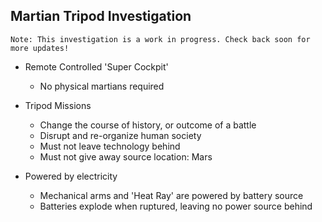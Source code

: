 ## Martian Tripod Investigation

```
Note: This investigation is a work in progress. Check back soon for more updates!
```

* Remote Controlled 'Super Cockpit'
    * No physical martians required

* Tripod Missions
    * Change the course of history, or outcome of a battle
    * Disrupt and re-organize human society
    * Must not leave technology behind
    * Must not give away source location: Mars

* Powered by electricity
    * Mechanical arms and 'Heat Ray' are powered by battery source
    * Batteries explode when ruptured, leaving no power source behind